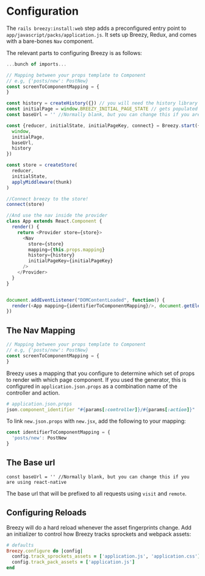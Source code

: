 # Configuration

The `rails breezy:install:web` step adds a preconfigured entry point to `app/javascript/packs/application.js`. It sets up Breezy, Redux, and comes with a bare-bones `Nav` component.

The relevant parts to configuring Breezy is as follows:

```javascript
...bunch of imports...

// Mapping between your props template to Component
// e.g, {'posts/new': PostNew}
const screenToComponentMapping = {
}

const history = createHistory({}) // you will need the history library
const initialPage = window.BREEZY_INITIAL_PAGE_STATE // gets populated from application.html.erb
const baseUrl = '' //Normally blank, but you can change this if you are using react-native

const {reducer, initialState, initialPageKey, connect} = Breezy.start({
  window,
  initialPage,
  baseUrl,
  history
})

const store = createStore(
  reducer,
  initialState,
  applyMiddleware(thunk)
)

//Connect breezy to the store!
connect(store)

//And use the nav inside the provider
class App extends React.Component {
  render() {
    return <Provider store={store}>
      <Nav
        store={store}
        mapping={this.props.mapping}
        history={history}
        initialPageKey={initialPageKey}
      />
    </Provider>
  }
}


document.addEventListener("DOMContentLoaded", function() {
  render(<App mapping={identifierToComponentMapping}/>, document.getElementById('app'))
})
```

## The Nav Mapping

```javascript
// Mapping between your props template to Component
// e.g, {'posts/new': PostNew}
const screenToComponentMapping = {
}
```

Breezy uses a mapping that you configure to determine which set of props to render with which page component. If you used the generator, this is configured in `application.json.props` as a combination name of the controller and action.

```ruby
# application.json.props
json.component_identifier "#{params[:controller]}/#{params[:action]}"
```

To link `new.json.props` with `new.jsx`, add the following to your mapping:

```javascript
const identifierToComponentMapping = {
  'posts/new': PostNew
}
```

## The Base url
```
const baseUrl = '' //Normally blank, but you can change this if you are using react-native
```

The base url that will be prefixed to all requests using `visit` and `remote`.

## Configuring Reloads

Breezy will do a hard reload whenever the asset fingerprints change. Add an initializer to control how Breezy tracks sprockets and webpack assets:

```ruby
# defaults
Breezy.configure do |config|
  config.track_sprockets_assets = ['application.js', 'application.css']
  config.track_pack_assets = ['application.js']
end
```

